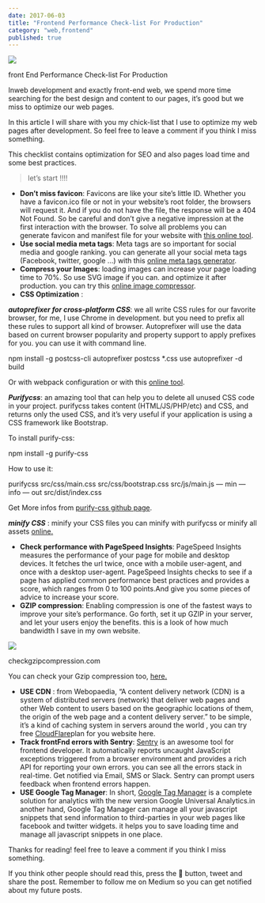 ```yaml
---
date: 2017-06-03
title: "Frontend Performance Check-list For Production"
category: "web,frontend"
published: true
---
```


![](https://cdn-images-1.medium.com/max/2000/1*wUvfjzzeWo-ppk9h7p9fXQ.png)

front End Performance Check-list For Production

Inweb development and exactly front-end web, we spend more time searching for the best design and content to our pages, it’s good but we miss to optimize our web pages.

In this article I will share with you my chick-list that I use to optimize my web pages after development. So feel free to leave a comment if you think I miss something.

This checklist contains optimization for SEO and also pages load time and some best practices.

> let’s start !!!!

- **Don’t miss favicon**: Favicons are like your site’s little ID. Whether you have a favicon.ico file or not in your website’s root folder, the browsers will request it. And if you do not have the file, the response will be a 404 Not Found. So be careful and don’t give a negative impression at the first interaction with the browser. To solve all problems you can generate favicon and manifest file for your website with [this online tool](http://realfavicongenerator.net/).
- **Use social media meta tags**: Meta tags are so important for social media and google ranking. you can generate all your social meta tags (Facebook, twitter, google …) with this [online meta tags generator](https://megatags.co/).
- **Compress your Images**: loading images can increase your page loading time to 70%. So use SVG image if you can. and optimize it after production. you can try this [online image compressor](http://compresspng.com/).
- **CSS Optimization** :

**_autoprefixer for cross-platform CSS_**: we all write CSS rules for our favorite browser, for me, I use Chrome in development. but you need to prefix all these rules to support all kind of browser. Autoprefixer will use the data based on current browser popularity and property support to apply prefixes for you. you can use it with command line.

npm install -g postcss-cli autoprefixer
postcss \*.css use autoprefixer -d build

Or with webpack configuration or with this [online tool](https://autoprefixer.github.io/).

**_Purifycss_**: an amazing tool that can help you to delete all unused CSS code in your project. purifycss takes content (HTML/JS/PHP/etc) and CSS, and returns only the used CSS, and it’s very useful if your application is using a CSS framework like Bootstrap.

To install purify-css:

npm install -g purify-css

How to use it:

purifycss src/css/main.css src/css/bootstrap.css src/js/main.js — min — info — out src/dist/index.css

Get More infos from [purify-css github page](https://github.com/purifycss/purifycss).

**_minify CSS_** : minify your CSS files you can minify with purifycss or minify all assets [online](http://csscompressor.com/)[.](http://csscompressor.com/)

- **Check performance with PageSpeed Insights**: PageSpeed Insights measures the performance of your page for mobile and desktop devices. It fetches the url twice, once with a mobile user-agent, and once with a desktop user-agent. PageSpeed Insights checks to see if a page has applied common performance best practices and provides a score, which ranges from 0 to 100 points.And give you some pieces of advice to increase your score.
- **GZIP compression**: Enabling compression is one of the fastest ways to improve your site’s performance. Go forth, set it up GZIP in your server, and let your users enjoy the benefits. this is a look of how much bandwidth I save in my own website.

![](https://cdn-images-1.medium.com/max/800/0*Eau58XENFKoZ1F8a.)

checkgzipcompression.com

You can check your Gzip compression too, [here](https://checkgzipcompression.com/)[.](https://checkgzipcompression.com./)

- **USE CDN** : from Webopaedia, “A content delivery network (CDN) is a system of distributed servers (network) that deliver web pages and other Web content to users based on the geographic locations of them, the origin of the web page and a content delivery server.” to be simple, it’s a kind of caching system in servers around the world , you can try free [CloudFlare](https://www.cloudflare.com/)plan for you website here.
- **Track frontFnd errors with Sentry**: [Sentry](https://sentry.io/) is an awesome tool for frontend developer. It automatically reports uncaught JavaScript exceptions triggered from a browser environment and provides a rich API for reporting your own errors. you can see all the errors stack in real-time. Get notified via Email, SMS or Slack. Sentry can prompt users feedback when frontend errors happen.
- **USE Google Tag Manager**: In short, [Google Tag Manager](https://www.google.com/analytics/tag-manager/) is a complete solution for analytics with the new version Google Universal Analytics.in another hand, Google Tag Manager can manage all your javascript snippets that send information to third-parties in your web pages like facebook and twitter widgets. it helps you to save loading time and manage all javascript snippets in one place.

Thanks for reading! feel free to leave a comment if you think I miss something.

If you think other people should read this, press the 💚 button, tweet and share the post. Remember to follow me on Medium so you can get notified about my future posts.
